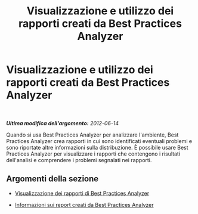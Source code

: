 ﻿---
title: Visualizzazione e utilizzo dei rapporti creati da Best Practices Analyzer
TOCTitle: Visualizzazione e utilizzo dei rapporti creati da Best Practices Analyzer
ms:assetid: 58a030ca-b827-4370-b848-1358c8bd2b68
ms:mtpsurl: https://technet.microsoft.com/it-it/library/Gg607689(v=OCS.15)
ms:contentKeyID: 49300647
ms.date: 08/24/2015
mtps_version: v=OCS.15
ms.translationtype: HT
---

# Visualizzazione e utilizzo dei rapporti creati da Best Practices Analyzer

 

_**Ultima modifica dell'argomento:** 2012-06-14_

Quando si usa Best Practices Analyzer per analizzare l'ambiente, Best Practices Analyzer crea rapporti in cui sono identificati eventuali problemi e sono riportate altre informazioni sulla distribuzione. È possibile usare Best Practices Analyzer per visualizzare i rapporti che contengono i risultati dell'analisi e comprendere i problemi segnalati nei rapporti.

## Argomenti della sezione

  - [Visualizzazione dei rapporti di Best Practices Analyzer](lync-server-2013-viewing-reports-from-best-practices-analyzer.md)

  - [Informazioni sui report creati da Best Practices Analyzer](lync-server-2013-understanding-reports-created-by-best-practices-analyzer.md)

